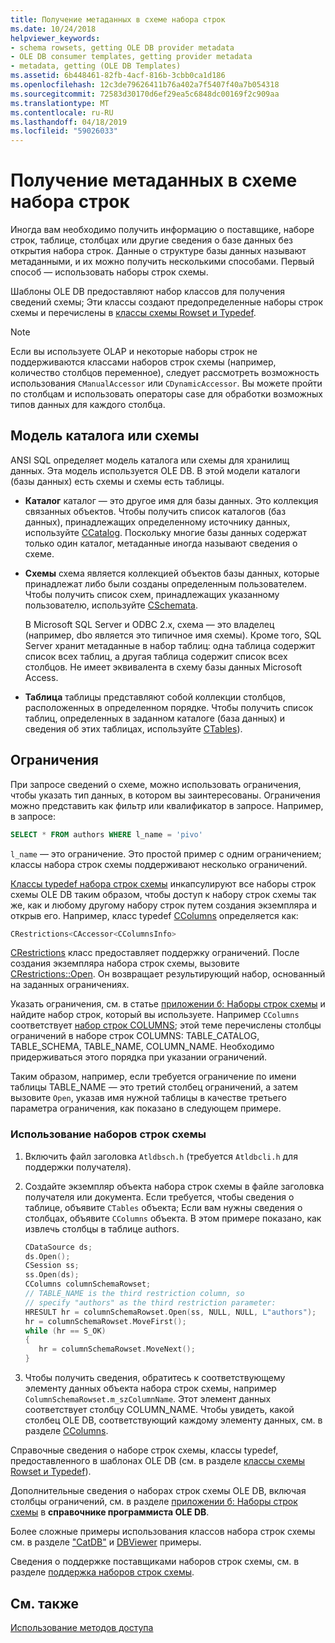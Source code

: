 ```yaml
---
title: Получение метаданных в схеме набора строк
ms.date: 10/24/2018
helpviewer_keywords:
- schema rowsets, getting OLE DB provider metadata
- OLE DB consumer templates, getting provider metadata
- metadata, getting (OLE DB Templates)
ms.assetid: 6b448461-82fb-4acf-816b-3cbb0ca1d186
ms.openlocfilehash: 12c3de79626411b76a402a7f5407f40a7b054318
ms.sourcegitcommit: 72583d30170d6ef29ea5c6848dc00169f2c909aa
ms.translationtype: MT
ms.contentlocale: ru-RU
ms.lasthandoff: 04/18/2019
ms.locfileid: "59026033"
---
```

# <a name="obtaining-metadata-with-schema-rowsets"></a>Получение метаданных в схеме набора строк

Иногда вам необходимо получить информацию о поставщике, наборе строк, таблице, столбцах или другие сведения о базе данных без открытия набора строк. Данные о структуре базы данных называют метаданными, и их можно получить несколькими способами. Первый способ — использовать наборы строк схемы.

Шаблоны OLE DB предоставляют набор классов для получения сведений схемы; Эти классы создают предопределенные наборы строк схемы и перечислены в [классы схемы Rowset и Typedef](../../data/oledb/schema-rowset-classes-and-typedef-classes.md).

> [!NOTE]
> Если вы используете OLAP и некоторые наборы строк не поддерживаются классами наборов строк схемы (например, количество столбцов переменное), следует рассмотреть возможность использования `CManualAccessor` или `CDynamicAccessor`. Вы можете пройти по столбцам и использовать операторы case для обработки возможных типов данных для каждого столбца.

## <a name="catalogschema-model"></a>Модель каталога или схемы

ANSI SQL определяет модель каталога или схемы для хранилищ данных. Эта модель используется OLE DB. В этой модели каталоги (базы данных) есть схемы и схемы есть таблицы.

- **Каталог** каталог — это другое имя для базы данных. Это коллекция связанных объектов. Чтобы получить список каталогов (баз данных), принадлежащих определенному источнику данных, используйте [CCatalog](../../data/oledb/ccatalogs-ccataloginfo.md). Поскольку многие базы данных содержат только один каталог, метаданные иногда называют сведения о схеме.

- **Схемы** схема является коллекцией объектов базы данных, которые принадлежат либо были созданы определенным пользователем. Чтобы получить список схем, принадлежащих указанному пользователю, используйте [CSchemata](../../data/oledb/cschemata-cschematainfo.md).

   В Microsoft SQL Server и ODBC 2.x, схема — это владелец (например, dbo является это типичное имя схемы). Кроме того, SQL Server хранит метаданные в набор таблиц: одна таблица содержит список всех таблиц, а другая таблица содержит список всех столбцов. Не имеет эквивалента в схему базы данных Microsoft Access.

- **Таблица** таблицы представляют собой коллекции столбцов, расположенных в определенном порядке. Чтобы получить список таблиц, определенных в заданном каталоге (база данных) и сведения об этих таблицах, используйте [CTables](../../data/oledb/ctables-ctableinfo.md)).

## <a name="restrictions"></a>Ограничения

При запросе сведений о схеме, можно использовать ограничения, чтобы указать тип данных, в котором вы заинтересованы. Ограничения можно представить как фильтр или квалификатор в запросе. Например, в запросе:

```sql
SELECT * FROM authors WHERE l_name = 'pivo'
```

`l_name` — это ограничение. Это простой пример с одним ограничением; классы набора строк схемы поддерживают несколько ограничений.

[Классы typedef набора строк схемы](../../data/oledb/schema-rowset-classes-and-typedef-classes.md) инкапсулируют все наборы строк схемы OLE DB таким образом, чтобы доступ к набору строк схемы так же, как и любому другому набору строк путем создания экземпляра и открыв его. Например, класс typedef [CColumns](../../data/oledb/ccolumns-ccolumnsinfo.md) определяется как:

```cpp
CRestrictions<CAccessor<CColumnsInfo>
```

[CRestrictions](../../data/oledb/crestrictions-class.md) класс предоставляет поддержку ограничений. После создания экземпляра набора строк схемы, вызовите [CRestrictions::Open](../../data/oledb/crestrictions-open.md). Он возвращает результирующий набор, основанный на заданных ограничениях.

Указать ограничения, см. в статье [приложении б: Наборы строк схемы](/previous-versions/windows/desktop/ms712921(v=vs.85)) и найдите набор строк, который вы используете. Например `CColumns` соответствует [набор строк COLUMNS](/previous-versions/windows/desktop/ms723052(v=vs.85)); этой теме перечислены столбцы ограничений в наборе строк COLUMNS: TABLE_CATALOG, TABLE_SCHEMA, TABLE_NAME, COLUMN_NAME. Необходимо придерживаться этого порядка при указании ограничений.

Таким образом, например, если требуется ограничение по имени таблицы TABLE_NAME — это третий столбец ограничений, а затем вызовите `Open`, указав имя нужной таблицы в качестве третьего параметра ограничения, как показано в следующем примере.

### <a name="to-use-schema-rowsets"></a>Использование наборов строк схемы

1. Включить файл заголовка `Atldbsch.h` (требуется `Atldbcli.h` для поддержки получателя).

1. Создайте экземпляр объекта набора строк схемы в файле заголовка получателя или документа. Если требуется, чтобы сведения о таблице, объявите `CTables` объекта; Если вам нужны сведения о столбцах, объявите `CColumns` объекта. В этом примере показано, как извлечь столбцы в таблице authors.

    ```cpp
    CDataSource ds;
    ds.Open();
    CSession ss;
    ss.Open(ds);
    CColumns columnSchemaRowset;
    // TABLE_NAME is the third restriction column, so
    // specify "authors" as the third restriction parameter:
    HRESULT hr = columnSchemaRowset.Open(ss, NULL, NULL, L"authors");
    hr = columnSchemaRowset.MoveFirst();
    while (hr == S_OK)
    {
       hr = columnSchemaRowset.MoveNext();
    }
    ```

1. Чтобы получить сведения, обратитесь к соответствующему элементу данных объекта набора строк схемы, например `ColumnSchemaRowset.m_szColumnName`. Этот элемент данных соответствует столбцу COLUMN_NAME. Чтобы увидеть, какой столбец OLE DB, соответствующий каждому элементу данных, см. в разделе [CColumns](../../data/oledb/ccolumns-ccolumnsinfo.md).

Справочные сведения о наборе строк схемы, классы typedef, предоставленного в шаблонах OLE DB (см. в разделе [классы схемы Rowset и Typedef](../../data/oledb/schema-rowset-classes-and-typedef-classes.md)).

Дополнительные сведения о наборах строк схемы OLE DB, включая столбцы ограничений, см. в разделе [приложении б: Наборы строк схемы](/previous-versions/windows/desktop/ms712921(v=vs.85)) в **справочнике программиста OLE DB**.

Более сложные примеры использования классов набора строк схемы см. в разделе ["CatDB"](https://github.com/Microsoft/VCSamples) и [DBViewer](https://github.com/Microsoft/VCSamples) примеры.

Сведения о поддержке поставщиками наборов строк схемы, см. в разделе [поддержка наборов строк схемы](../../data/oledb/supporting-schema-rowsets.md).

## <a name="see-also"></a>См. также

[Использование методов доступа](../../data/oledb/using-accessors.md)
